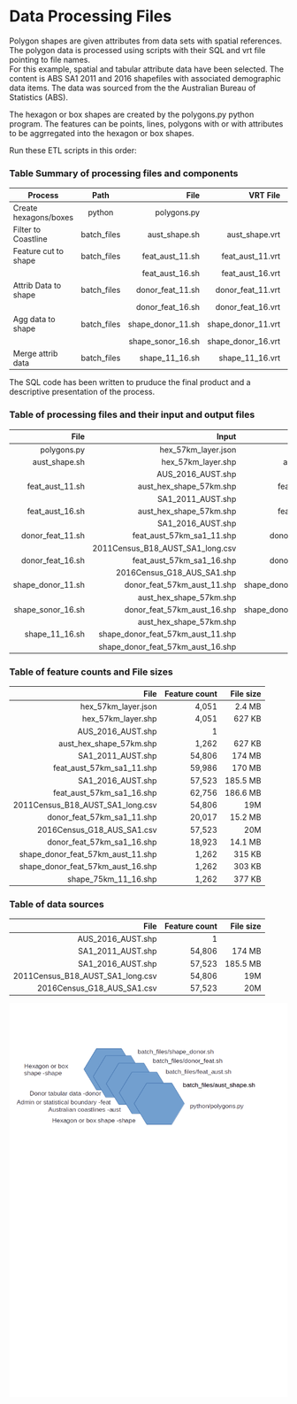 # Data Processing Files
Polygon shapes are given attributes from data sets with spatial references. The polygon data is processed using scripts with their SQL and vrt file pointing to file names.  
For this example, spatial and tabular attribute data have been selected. The content is ABS SA1 2011 and 2016 shapefiles with associated demographic data items. The data was sourced from the the Australian Bureau of Statistics (ABS).

The hexagon or box shapes are created by the polygons.py python program. The features can be points, lines, polygons with or with attributes to be aggrregated into the hexagon or box shapes.

Run these ETL scripts in this order:

### Table Summary of processing files and components

| Process               | Path        | File              | VRT File           | SQL File           |
| --------------------- |:-----------:| -----------------:|-------------------:|-------------------:|
| Create hexagons/boxes | python      | polygons.py       |                    |
| Filter to Coastline   | batch_files | aust_shape.sh     | aust_shape.vrt     | aust_shape.sql     |
| Feature cut to shape  | batch_files | feat_aust_11.sh   | feat_aust_11.vrt   | feat_aust_11.sql   |
|                       |             | feat_aust_16.sh   | feat_aust_16.vrt   | feat_aust_16.sql   |
| Attrib Data to shape  | batch_files | donor_feat_11.sh  | donor_feat_11.vrt  | donor_feat_11.sql  |
|                       |             | donor_feat_16.sh  | donor_feat_16.vrt  | donor_feat_16.sql  |
| Agg data to shape     | batch_files | shape_donor_11.sh | shape_donor_11.vrt | shape_donor_11.sql |
|                       |             | shape_sonor_16.sh | shape_donor_16.vrt | shape_donor_16.sql |
| Merge attrib data     | batch_files | shape_11_16.sh    | shape_11_16.vrt    | shape_11_16.sql    |

The SQL code has been written to pruduce the final product and a descriptive presentation of the process.

### Table of processing files and their input and output files

| File             | Input                            | Output                           |
| ----------------:|---------------------------------:|---------------------------------:|
| polygons.py      | hex_57km_layer.json              | hex_57km_layer.shp               |
| aust_shape.sh    | hex_57km_layer.shp               | aust_hex_shape_57km.shp          |
|                  | AUS_2016_AUST.shp                | a                                |
| feat_aust_11.sh  | aust_hex_shape_57km.shp          | feat_aust_57km_sa1_11.shp        | 
|                  | SA1_2011_AUST.shp                |                                  | 
| feat_aust_16.sh  | aust_hex_shape_57km.shp          | feat_aust_57km_sa1_11.shp        |
|                  | SA1_2016_AUST.shp                |                                  |
| donor_feat_11.sh | feat_aust_57km_sa1_11.shp        | donor_feat_57km_aust_11.shp      |
|                  | 2011Census_B18_AUST_SA1_long.csv |                                  |
| donor_feat_16.sh | feat_aust_57km_sa1_16.shp        | donor_feat_57km_aust_16.shp      |
|                  | 2016Census_G18_AUS_SA1.shp       |                                  |
| shape_donor_11.sh| donor_feat_57km_aust_11.shp      |shape_donor_feat_57km_aust_11.shp |
|                  | aust_hex_shape_57km.shp          |                                  |
| shape_sonor_16.sh| donor_feat_57km_aust_16.shp      |shape_donor_feat_57km_aust_16.shp |
|                  | aust_hex_shape_57km.shp          |                                  |
| shape_11_16.sh   |shape_donor_feat_57km_aust_11.shp | shape_75km_11_16.shp             |
|                  |shape_donor_feat_57km_aust_16.shp |                                  |

### Table of feature counts and File sizes

| File                              | Feature count  | File size |
| ---------------------------------:|---------------:|----------:|
| hex_57km_layer.json               | 4,051          | 2.4 MB    |
| hex_57km_layer.shp                | 4,051          | 627 KB    |
| AUS_2016_AUST.shp                 | 1              |           |
| aust_hex_shape_57km.shp           | 1,262          | 627 KB    |
| SA1_2011_AUST.shp                 | 54,806         | 174 MB    |
| feat_aust_57km_sa1_11.shp         | 59,986         | 170 MB    |
| SA1_2016_AUST.shp                 | 57,523         | 185.5 MB  |
| feat_aust_57km_sa1_16.shp         | 62,756         | 186.6 MB  |
| 2011Census_B18_AUST_SA1_long.csv  | 54,806         | 19M       |
| donor_feat_57km_sa1_11.shp        | 20,017         | 15.2 MB   |
| 2016Census_G18_AUS_SA1.csv        | 57,523         | 20M       |
| donor_feat_57km_sa1_16.shp        | 18,923         | 14.1 MB   |
| shape_donor_feat_57km_aust_11.shp | 1,262          | 315 KB    |
| shape_donor_feat_57km_aust_16.shp | 1,262          | 303 KB    |
| shape_75km_11_16.shp              | 1,262          | 377 KB    |

### Table of data sources

| File                              | Feature count  | File size |
| ---------------------------------:|---------------:|----------:|
| AUS_2016_AUST.shp                 | 1              |           |
| SA1_2011_AUST.shp                 | 54,806         | 174 MB    |
| SA1_2016_AUST.shp                 | 57,523         | 185.5 MB  |
| 2011Census_B18_AUST_SA1_long.csv  | 54,806         | 19M       |
| 2016Census_G18_AUS_SA1.csv        | 57,523         | 20M       |


![alt text](https://raw.githubusercontent.com/gisisfun/map_polygons/master/batch_files/processes.png "Logo Title Text 1")

